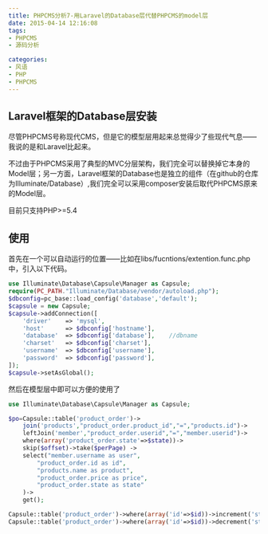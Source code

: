 ```yaml
---
title: PHPCMS分析7-用Laravel的Database层代替PHPCMS的model层
date: 2015-04-14 12:16:08
tags:
- PHPCMS
- 源码分析

categories:
- 风语
- PHP
- PHPCMS
---
```


## Laravel框架的Database层安装

尽管PHPCMS号称现代CMS，但是它的模型层用起来总觉得少了些现代气息——我说的是和Laravel比起来。

不过由于PHPCMS采用了典型的MVC分层架构，我们完全可以替换掉它本身的Model层；另一方面，Laravel框架的Database也是独立的组件（在github的仓库为Illuminate/Database）,我们完全可以采用composer安装后取代PHPCMS原来的Model层。

目前只支持PHP>=5.4

## 使用

首先在一个可以自动运行的位置——比如在libs/fucntions/extention.func.php中，引入以下代码。

```PHP
use Illuminate\Database\Capsule\Manager as Capsule;
require(PC_PATH."Illuminate/Database/vendor/autoload.php");
$dbconfig=pc_base::load_config('database','default');
$capsule = new Capsule;
$capsule->addConnection([
    'driver'    => 'mysql',
    'host'      => $dbconfig['hostname'],
    'database'  => $dbconfig['database'],    //dbname
    'charset'   => $dbconfig['charset'],
    'username'  => $dbconfig['username'],          
    'password'  => $dbconfig['password'],
]);
$capsule->setAsGlobal();
```

然后在模型层中即可以方便的使用了

```PHP
use Illuminate\Database\Capsule\Manager as Capsule;

$po=Capsule::table('product_order')->
    join('products',"product_order.product_id","=","products.id")->
    leftJoin('member',"product_order.userid","=","member.userid")->
    where(array('product_order.state'=>$state))->
    skip($offset)->take($perPage) ->
    select("member.username as user",
        "product_order.id as id",
        "products.name as product",
        "product_order.price as price",
        "product_order.state as state"
    )->
    get();

Capsule::table('product_order')->where(array('id'=>$id))->increment('state',1);
Capsule::table('product_order')->where(array('id'=>$id))->decrement('state',1);

```



